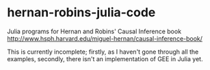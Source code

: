 hernan-robins-julia-code
========================

Julia programs for Hernan and Robins' Causal Inference book http://www.hsph.harvard.edu/miguel-hernan/causal-inference-book/

This is currently incomplete; firstly, as I haven't gone through all the examples, secondly, there isn't an implementation of GEE in Julia yet.
